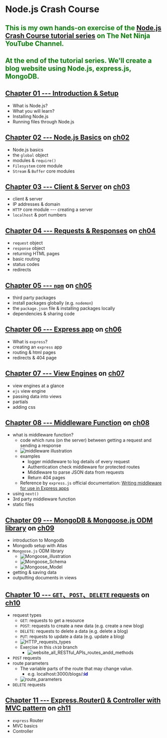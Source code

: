 **Node**.js Crash Course
===

## <font color=green>This is my own hands-on exercise of the [Node.js Crash Course tutorial series](https://www.youtube.com/watch?v=zb3Qk8SG5Ms&list=RDCMUCW5YeuERMmlnqo4oq8vwUpg&start_radio=1) on The Net Ninja YouTube Channel.</font>
## <font color=green>At the end of the tutorial series. We'll create a blog website using Node.js, express.js, MongoDB.</font>


[Chapter 01 --- Introduction & Setup](https://www.youtube.com/watch?v=zb3Qk8SG5Ms&t=2s)
---
- What is Node.js?
- What you will learn?
- Installing Node.js
- Running files through Node.js

[Chapter 02 --- Node.js Basics](https://www.youtube.com/watch?v=OIBIXYLJjsI) on [ch02](https://github.com/Hans-Tsai/Node.js-crash-course/tree/ch02)
---
- Node.js basics
- the `global` object
- modules & `require()`
- `Filesystem` core module
- `Stream` & `Buffer` core modules

[Chapter 03 --- Client & Server](https://www.youtube.com/watch?v=-HPZ1leCV8k) on [ch03](https://github.com/Hans-Tsai/Node.js-crash-course/tree/ch03)
---
- client & server
- IP addresses & domain
- `HTTP` core module --- creating a server
- `localhost` & port numbers

[Chapter 04 --- Requests & Responses](https://www.youtube.com/watch?v=DQD00NAUPNk) on [ch04](https://github.com/Hans-Tsai/Node.js-crash-course/tree/ch04)
---
- `request` object
- `response` object
- returning HTML pages
- basic routing
- status codes
- redirects

[Chapter 05 --- `npm`](https://www.youtube.com/watch?v=bdHE2wHT-gQ) on [ch05](https://github.com/Hans-Tsai/Node.js-crash-course/tree/ch05)
---
- third party packages
- install packages globally (e.g. `nodemon`)
- the `package.json` file & installing packages locally
- dependencies & sharing code

[Chapter 06 --- Express app](https://www.youtube.com/watch?v=Lr9WUkeYSA8) on [ch06](https://github.com/Hans-Tsai/Node.js-crash-course/tree/ch06)
---
- What is `express`?
- creating an `express` app
- routing & html pages
- redirects & 404 page

[Chapter 07 --- View Engines](https://www.youtube.com/watch?v=yXEesONd_54) on [ch07](https://github.com/Hans-Tsai/Node.js-crash-course/tree/ch07)
---
- view engines at a glance
- `ejs` view engine
- passing data into views
- partials
- adding css

[Chapter 08 --- Middleware Function](https://www.youtube.com/watch?v=_GJKAs7A0_4) on [ch08](https://github.com/Hans-Tsai/Node.js-crash-course/tree/ch08)
---
- what is middleware function?
  + code which runs (on the server) between getting a request and sending a response
  + ![middleware illustration](./pics/middleware_illustration.jpeg)
  + examples
    * logger middleware to log details of every request
    * Authentication check middleware for protected routes
    * Middleware to parse JSON data from requests
    * Return 404 pages
  + Reference by `express.js` official documentation: [Writing middleware for use in Express apps](https://expressjs.com/en/guide/writing-middleware.html)
- using `next()`
- 3rd party middleware function
- static files

[Chapter 09 --- MongoDB & Mongoose.js ODM library](https://www.youtube.com/watch?v=bxsemcrY4gQ&t=12s) on [ch09](https://github.com/Hans-Tsai/Node.js-crash-course/tree/ch09)
---
- introduction to Mongodb
- Mongodb setup with Atlas
- `Mongoose.js` ODM library
  + ![Mongoose_illustration](./pics/Mongoose_illustration.jpeg)
  + ![Mongoose_Schema](./pics/Mongoose_Schema.jpeg)
  + ![Mongoose_Model](./pics/Mongoose_Model.jpeg)
- getting & saving data
- outputting documents in views

[Chapter 10 --- `GET`、`POST`、`DELETE` requests](https://www.youtube.com/watch?v=VVGgacjzc2Y) on [ch10](https://github.com/Hans-Tsai/Node.js-crash-course/tree/ch10)
---
- request types
  + `GET`: requests to get a resource
  + `POST`: requests to create a new data (e.g. create a new blog)
  + `DELETE`: requests to delete a data (e.g. delete a blog)
  + `PUT`: requests to update a data (e.g. update a blog)
  + ![HTTP_requests_types](./pics/HTTP_requests_types.png)
  + Exercise in this `ch10` branch
    * ![website_all_RESTful_APIs_routes_andd_methods](./pics/website_all_RESTful_APIs_routes_andd_methods.png)
- `POST` requests
- route parameters
  + The variable parts of the route that may change value.
    * e.g. localhost:3000/blogs/<font color=blue>**:id**</font>
  + ![route_parameters](./pics/route_parameters.png)
- `DELETE` requests

[Chapter 11 --- Express.Router() & Controller with MVC pattern](https://www.youtube.com/watch?v=zW_tZR0Ir3Q) on [ch11](https://github.com/Hans-Tsai/Node.js-crash-course/tree/ch11)
---
- `express` Router
- MVC basics
- Controller